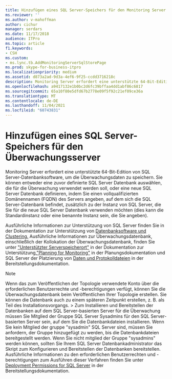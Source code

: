 ```yaml
---
title: Hinzufügen eines SQL Server-Speichers für den Monitoring Server
ms.reviewer: ''
ms.author: v-mahoffman
author: cichur
manager: serdars
ms.date: 11/17/2018
audience: ITPro
ms.topic: article
f1.keywords:
- CSH
ms.custom:
- ms.lync.tb.AddMonitoringServerSqlStorePage
ms.prod: skype-for-business-itpro
ms.localizationpriority: medium
ms.assetid: d873a2ad-9d3a-4ef6-9f25-ccdd3716218c
description: Monitoring Server erfordert eine unterstützte 64-Bit-Edition von SQL Server-Datenbanksoftware, um die Überwachungsdaten zu speichern. Sie können entweder eine zuvor definierte SQL Server Datenbank auswählen, die für die Überwachung verwendet werden soll, oder eine neue SQL Server Datenbank definieren, indem Sie einen vollqualifizierten Domänennamen (FQDN) des Servers angeben, auf dem sich die SQL Server-Datenbank befindet, zusätzlich zu der Instanz von SQL Server, die Sie für die neue SQL Server Datenbank verwenden möchten (dies kann die Standardinstanz oder eine benannte Instanz sein, die Sie angeben).
ms.openlocfilehash: a9417132e1b0bc2d6fc39bffaa4dd1abf86c6817
ms.sourcegitcommit: 65a10f80e5dfd67b2778e09f5f92c21ef09ce36a
ms.translationtype: MT
ms.contentlocale: de-DE
ms.lasthandoff: 11/04/2021
ms.locfileid: "60743831"
---
```

# <a name="add-monitoring-server-sql-server-store"></a>Hinzufügen eines SQL Server-Speichers für den Überwachungsserver

Monitoring Server erfordert eine unterstützte 64-Bit-Edition von SQL Server-Datenbanksoftware, um die Überwachungsdaten zu speichern. Sie können entweder eine zuvor definierte SQL Server Datenbank auswählen, die für die Überwachung verwendet werden soll, oder eine neue SQL Server Datenbank definieren, indem Sie einen vollqualifizierten Domänennamen (FQDN) des Servers angeben, auf dem sich die SQL Server-Datenbank befindet, zusätzlich zu der Instanz von SQL Server, die Sie für die neue SQL Server Datenbank verwenden möchten (dies kann die Standardinstanz oder eine benannte Instanz sein, die Sie angeben).

Ausführliche Informationen zur Unterstützung von SQL Server finden Sie in der Dokumentation zur Unterstützung von [Datenbanksoftware und Clustering.](/previous-versions/office/lync-server-2013/lync-server-2013-database-software-support) Ausführliche Informationen zur Überwachungsdatenbank, einschließlich der Kollokation der Überwachungsdatenbank, finden Sie unter ["Unterstützter Serverspeicherort"](/previous-versions/office/lync-server-2013/lync-server-2013-supported-server-collocation) in der Dokumentation zur Unterstützung,["Planning for Monitoring"](/previous-versions/office/lync-server-2013/lync-server-2013-planning-for-monitoring) in der Planungsdokumentation und SQL Server der Platzierung von [Daten und Protokolldateien](/previous-versions/office/lync-server-2013/lync-server-2013-sql-server-data-and-log-file-placement) in der Bereitstellungsdokumentation.

> [!NOTE]
> Wenn das zum Veröffentlichen der Topologie verwendete Konto über die erforderlichen Benutzerrechte und -berechtigungen verfügt, können Sie die Überwachungsdatenbank beim Veröffentlichen Ihrer Topologie erstellen. Sie können die Datenbank auch zu einem späteren Zeitpunkt erstellen, z. B. als Teil des Installationsvorgangs. > Zum Installieren und Bereitstellen der Datenbanken auf dem SQL Server-basierten Server für die Überwachung müssen Sie Mitglied der Gruppe SQL Server Sysadmins für den SQL Server-basierten Server sein, auf dem Sie die Datenbankdateien installieren. Wenn Sie kein Mitglied der gruppe "sysadmin" SQL Server sind, müssen Sie anfordern, der Gruppe hinzugefügt zu werden, bis die Datenbankdateien bereitgestellt werden. Wenn Sie nicht mitglied der Gruppe "sysadmins" werden können, sollten Sie Ihrem SQL Server Datenbankadministrator das Skript zum Konfigurieren und Bereitstellen der Datenbanken bereitstellen. Ausführliche Informationen zu den erforderlichen Benutzerrechten und -berechtigungen zum Ausführen dieser Verfahren finden Sie unter [Deployment Permissions for SQL Server](/previous-versions/office/lync-server-2013/lync-server-2013-deployment-permissions-for-sql-server) in der Bereitstellungsdokumentation.